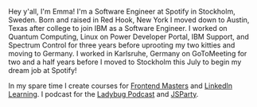 Hey y'all, I'm Emma! I'm a Software Engineer at Spotify in Stockholm, Sweden. Born and raised in Red Hook, New York I moved down to Austin, Texas after college to join IBM as a Software Engineer. I worked on Quantum Computing, Linux on Power Developer Portal, IBM Support, and Spectrum Control for three years before uprooting my two kitties and moving to Germany. I worked in Karlsruhe, Germany on GoToMeeting for two and a half years before I moved to Stockholm this July to begin my dream job at Spotify!

In my spare time I create courses for [Frontend Masters](https://frontendmasters.com/courses/design-systems/) and [LinkedIn Learning](https://www.linkedin.com/learning/writing-a-tech-resume/). I podcast for the [Ladybug Podcast](http://ladybug.dev/) and [JSParty](https://changelog.com/jsparty). 
